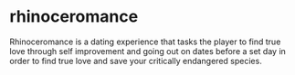 # rhinoceromance
Rhinoceromance is a dating experience that tasks the player to find true love through self improvement and going out on dates before a set day in order to find true love and save your critically endangered species.
